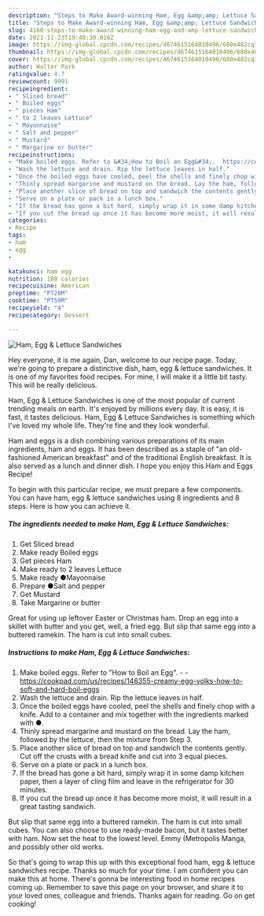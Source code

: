 ```yaml
---
description: "Steps to Make Award-winning Ham, Egg &amp;amp; Lettuce Sandwiches"
title: "Steps to Make Award-winning Ham, Egg &amp;amp; Lettuce Sandwiches"
slug: 4160-steps-to-make-award-winning-ham-egg-and-amp-lettuce-sandwiches
date: 2021-11-23T19:40:30.016Z
image: https://img-global.cpcdn.com/recipes/4674615164010496/680x482cq70/ham-egg-lettuce-sandwiches-recipe-main-photo.jpg
thumbnail: https://img-global.cpcdn.com/recipes/4674615164010496/680x482cq70/ham-egg-lettuce-sandwiches-recipe-main-photo.jpg
cover: https://img-global.cpcdn.com/recipes/4674615164010496/680x482cq70/ham-egg-lettuce-sandwiches-recipe-main-photo.jpg
author: Walter Park
ratingvalue: 4.7
reviewcount: 9991
recipeingredient:
- " Sliced bread"
- " Boiled eggs"
- " pieces Ham"
- " to 2 leaves Lettuce"
- " Mayonnaise"
- " Salt and pepper"
- " Mustard"
- " Margarine or butter"
recipeinstructions:
- "Make boiled eggs. Refer to &#34;How to Boil an Egg&#34;.  https://cookpad.com/us/recipes/146355-creamy-egg-yolks-how-to-soft-and-hard-boil-eggs"
- "Wash the lettuce and drain. Rip the lettuce leaves in half."
- "Once the boiled eggs have cooled, peel the shells and finely chop with a knife. Add to a container and mix together with the ingredients marked with ●."
- "Thinly spread margarine and mustard on the bread. Lay the ham, followed by the lettuce, then the mixture from Step 3."
- "Place another slice of bread on top and sandwich the contents gently. Cut off the crusts with a bread knife and cut into 3 equal pieces."
- "Serve on a plate or pack in a lunch box."
- "If the bread has gone a bit hard, simply wrap it in some damp kitchen paper, then a layer of cling film and leave in the refrigerator for 30 minutes."
- "If you cut the bread up once it has become more moist, it will result in a great tasting sandwich."
categories:
- Recipe
tags:
- ham
- egg
- 

katakunci: ham egg  
nutrition: 188 calories
recipecuisine: American
preptime: "PT28M"
cooktime: "PT59M"
recipeyield: "4"
recipecategory: Dessert

---
```



![Ham, Egg &amp; Lettuce Sandwiches](https://img-global.cpcdn.com/recipes/4674615164010496/680x482cq70/ham-egg-lettuce-sandwiches-recipe-main-photo.jpg)

Hey everyone, it is me again, Dan, welcome to our recipe page. Today, we're going to prepare a distinctive dish, ham, egg &amp; lettuce sandwiches. It is one of my favorites food recipes. For mine, I will make it a little bit tasty. This will be really delicious.

Ham, Egg &amp; Lettuce Sandwiches is one of the most popular of current trending meals on earth. It's enjoyed by millions every day. It is easy, it is fast, it tastes delicious. Ham, Egg &amp; Lettuce Sandwiches is something which I've loved my whole life. They're fine and they look wonderful.

Ham and eggs is a dish combining various preparations of its main ingredients, ham and eggs. It has been described as a staple of &#34;an old-fashioned American breakfast&#34; and of the traditional English breakfast. It is also served as a lunch and dinner dish. I hope you enjoy this Ham and Eggs Recipe!


To begin with this particular recipe, we must prepare a few components. You can have ham, egg &amp; lettuce sandwiches using 8 ingredients and 8 steps. Here is how you can achieve it.

<!--inarticleads1-->

##### The ingredients needed to make Ham, Egg &amp; Lettuce Sandwiches:

1. Get  Sliced bread
1. Make ready  Boiled eggs
1. Get  pieces Ham
1. Make ready  to 2 leaves Lettuce
1. Make ready  ●Mayonnaise
1. Prepare  ●Salt and pepper
1. Get  Mustard
1. Take  Margarine or butter


Great for using up leftover Easter or Christmas ham. Drop an egg into a skillet with butter and you get, well, a fried egg. But slip that same egg into a buttered ramekin. The ham is cut into small cubes. 

<!--inarticleads2-->

##### Instructions to make Ham, Egg &amp; Lettuce Sandwiches:

1. Make boiled eggs. Refer to &#34;How to Boil an Egg&#34;. -  - https://cookpad.com/us/recipes/146355-creamy-egg-yolks-how-to-soft-and-hard-boil-eggs
1. Wash the lettuce and drain. Rip the lettuce leaves in half.
1. Once the boiled eggs have cooled, peel the shells and finely chop with a knife. Add to a container and mix together with the ingredients marked with ●.
1. Thinly spread margarine and mustard on the bread. Lay the ham, followed by the lettuce, then the mixture from Step 3.
1. Place another slice of bread on top and sandwich the contents gently. Cut off the crusts with a bread knife and cut into 3 equal pieces.
1. Serve on a plate or pack in a lunch box.
1. If the bread has gone a bit hard, simply wrap it in some damp kitchen paper, then a layer of cling film and leave in the refrigerator for 30 minutes.
1. If you cut the bread up once it has become more moist, it will result in a great tasting sandwich.


But slip that same egg into a buttered ramekin. The ham is cut into small cubes. You can also choose to use ready-made bacon, but it tastes better with ham. Now set the heat to the lowest level. Emmy (Metropolis Manga, and possibly other old works. 

So that's going to wrap this up with this exceptional food ham, egg &amp; lettuce sandwiches recipe. Thanks so much for your time. I am confident you can make this at home. There's gonna be interesting food in home recipes coming up. Remember to save this page on your browser, and share it to your loved ones, colleague and friends. Thanks again for reading. Go on get cooking!
